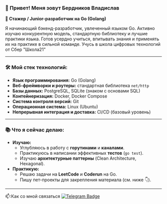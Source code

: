 ### 👋 Привет! Меня зовут Бердников Владислав

**🚀 Стажер / Junior-разработчик на Go (Golang)** 

Я начинающий бэкенд-разработчик, увлеченный языком Go. Активно изучаю конкурентную модель, стандартную библиотеку и лучшие практики языка. Готов усердно учиться, впитывать знания и применять их на практике в сильной команде.
Учусь в школа цифровых технологий от Сбер "Школа21"

---

### 🛠 Мой стек технологий:

*   **Язык программирования:** Go (Golang)
*   **Веб-фреймворки и роутеры:** стандартная библиотека `net/http`
*   **Базы данных:** PostgreSQL, SQLite (знаком с основами SQL)
*   **Контейнеризация:** Docker, Docker Compose
*   **Система контроля версий:** Git
*   **Операционная система:** Linux (Ubuntu)
*   **Непрерывная интеграция и доставка:** CI/CD (базовый уровень)
---

### 📚 Что я сейчас делаю:

*   **Изучаю:** 
    *   Углубляюсь в работу с **горутинами** и **каналами**.
    *   Практикуюсь в написании эффективных **тестов** (`go test`).
    *   Изучаю **архитектурные паттерны** (Clean Architecture, Hexagonal).
*   **Практикую:** 
    *   Решаю задачи на **LeetCode** и **Coderun** на Go.
    *   Пишу пет-проекты для закрепления материала (см. ниже 👇).

---
:mailbox::Как со мной связаться [![Telegram Badge](https://img.shields.io/badge/Telegram-blue?style=for-the-badge&logo=Telegram&logoColor=white)](https://t.me/vberdnikoff)
